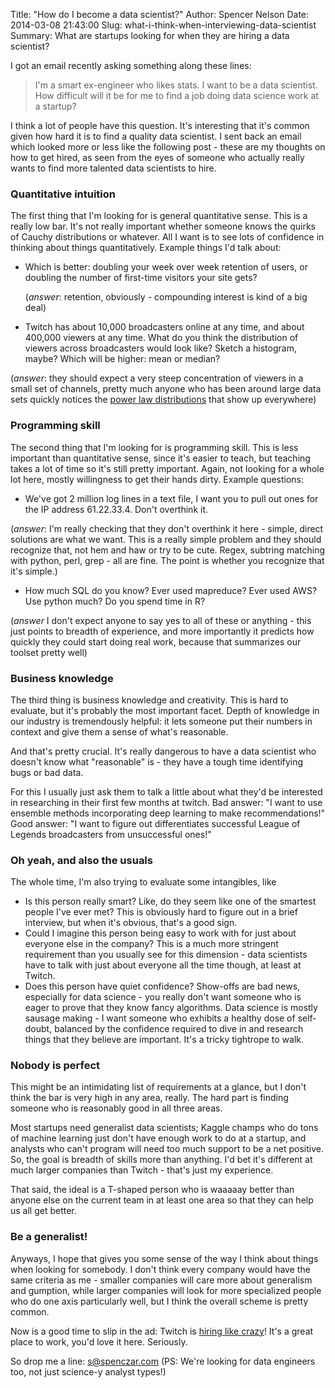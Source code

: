 Title: "How do I become a data scientist?"
Author: Spencer Nelson
Date: 2014-03-08 21:43:00
Slug: what-i-think-when-interviewing-data-scientist
Summary: What are startups looking for when they are hiring a data scientist?

I got an email recently asking something along these lines:

> I'm a smart ex-engineer who likes stats. I want to be a data
> scientist. How difficult will it be for me to find a job doing data
> science work at a startup?

I think a lot of people have this question. It's interesting that it's
common given how hard it is to find a quality data scientist. I sent
back an email which looked more or less like the following post -
these are my thoughts on how to get hired, as seen from the eyes of
someone who actually really wants to find more talented data
scientists to hire.

### Quantitative intuition

The first thing that I'm looking for is general quantitative
sense. This is a really low bar. It's not really important whether
someone knows the quirks of Cauchy distributions or whatever. All I
want is to see lots of confidence in thinking about things
quantitatively. Example things I'd talk about:

 - Which is better: doubling your week over week retention of users,
   or doubling the number of first-time visitors your site gets?
   
   (*answer*: retention, obviously - compounding interest is kind of a big deal)

 - Twitch has about 10,000 broadcasters online at any time, and about
   400,000 viewers at any time. What do you think the distribution of
   viewers across broadcasters would look like? Sketch a histogram,
   maybe? Which will be higher: mean or median?

(*answer*: they should expect a very steep concentration of viewers in
   a small set of channels, pretty much anyone who has been around
   large data sets quickly notices the
   [power law distributions](http://en.wikipedia.org/wiki/Zipf's_law)
   that show up everywhere)

### Programming skill

The second thing that I'm looking for is programming skill. This is
less important than quantitative sense, since it's easier to teach,
but teaching takes a lot of time so it's still pretty
important. Again, not looking for a whole lot here, mostly willingness
to get their hands dirty. Example questions:

- We've got 2 million log lines in a text file, I want you to pull out
  ones for the IP address 61.22.33.4. Don't overthink it.

(*answer*: I'm really checking that they don't overthink it here -
  simple, direct solutions are what we want. This is a really simple
  problem and they should recognize that, not hem and haw or try to be
  cute. Regex, subtring matching with python, perl, grep - all are
  fine. The point is whether you recognize that it's simple.)

- How much SQL do you know? Ever used mapreduce? Ever used AWS? Use
  python much? Do you spend time in R?

(*answer* I don't expect anyone to say yes to all of these or
  anything - this just points to breadth of experience, and more
  importantly it predicts how quickly they could start doing real
  work, because that summarizes our toolset pretty well)


### Business knowledge

The third thing is business knowledge and creativity. This is hard to
evaluate, but it's probably the most important facet. Depth of
knowledge in our industry is tremendously helpful: it lets someone put
their numbers in context and give them a sense of what's
reasonable.

And that's pretty crucial. It's really dangerous to have a data
scientist who doesn't know what "reasonable" is - they have a tough
time identifying bugs or bad data.

For this I usually just ask them to talk a little about what they'd be
interested in researching in their first few months at twitch. Bad
answer: "I want to use ensemble methods incorporating deep learning to
make recommendations!" Good answer: "I want to figure out
differentiates successful League of Legends broadcasters from
unsuccessful ones!"


### Oh yeah, and also the usuals

The whole time, I'm also trying to evaluate some intangibles, like

 - Is this person really smart? Like, do they seem like one of the
   smartest people I've ever met? This is obviously hard to figure out
   in a brief interview, but when it's obvious, that's a good sign.
 - Could I imagine this person being easy to work with for just about
   everyone else in the company? This is a much more stringent
   requirement than you usually see for this dimension - data
   scientists have to talk with just about everyone all the time
   though, at least at Twitch.
 - Does this person have quiet confidence? Show-offs are bad news,
   especially for data science - you really don't want someone who is
   eager to prove that they know fancy algorithms. Data science is
   mostly sausage making - I want someone who exhibits a healthy dose
   of self-doubt, balanced by the confidence required to dive in and
   research things that they believe are important. It's a tricky
   tightrope to walk.


### Nobody is perfect

This might be an intimidating list of requirements at a glance, but I
don't think the bar is very high in any area, really. The hard part is
finding someone who is reasonably good in all three areas.

Most startups need generalist data scientists; Kaggle champs who do
tons of machine learning just don't have enough work to do at a
startup, and analysts who can't program will need too much support to
be a net positive. So, the goal is breadth of skills more than
anything. I'd bet it's different at much larger companies than
Twitch - that's just my experience.

That said, the ideal is a T-shaped person who is waaaaay better than
anyone else on the current team in at least one area so that they can
help us all get better.


### Be a generalist!

Anyways, I hope that gives you some sense of the way I think about
things when looking for somebody. I don't think every company would
have the same criteria as me - smaller companies will care more about
generalism and gumption, while larger companies will look for more
specialized people who do one axis particularly well, but I think the
overall scheme is pretty common.

Now is a good time to slip in the ad: Twitch is
[hiring like crazy](http://www.twitch.tv/p/jobs)! It's a great place
to work, you'd love it here. Seriously.

So drop me a line: <s@spenczar.com> (PS: We're looking for data
engineers too, not just science-y analyst types!)
